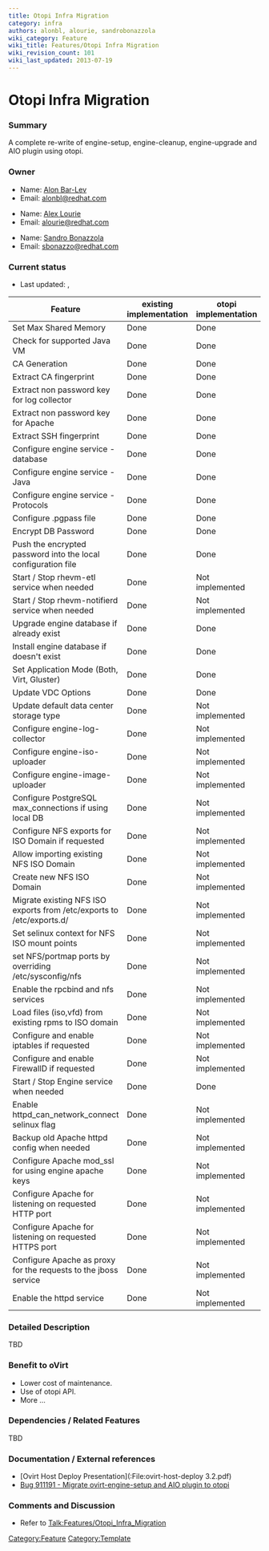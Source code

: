 ```yaml
---
title: Otopi Infra Migration
category: infra
authors: alonbl, alourie, sandrobonazzola
wiki_category: Feature
wiki_title: Features/Otopi Infra Migration
wiki_revision_count: 101
wiki_last_updated: 2013-07-19
---
```


# Otopi Infra Migration

### Summary

A complete re-write of engine-setup, engine-cleanup, engine-upgrade and AIO plugin using otopi.

### Owner

*   Name: [Alon Bar-Lev](User:Alonbl)
*   Email: <alonbl@redhat.com>

<!-- -->

*   Name: [ Alex Lourie](User:Alourie)
*   Email: <alourie@redhat.com>

<!-- -->

*   Name: [ Sandro Bonazzola](User:SandroBonazzola)
*   Email: <sbonazzo@redhat.com>

### Current status

*   Last updated: ,

| Feature                                                               | existing implementation | otopi implementation |
|-----------------------------------------------------------------------|-------------------------|----------------------|
| Set Max Shared Memory                                                 | Done                    | Done                 |
| Check for supported Java VM                                           | Done                    | Done                 |
| CA Generation                                                         | Done                    | Done                 |
| Extract CA fingerprint                                                | Done                    | Done                 |
| Extract non password key for log collector                            | Done                    | Done                 |
| Extract non password key for Apache                                   | Done                    | Done                 |
| Extract SSH fingerprint                                               | Done                    | Done                 |
| Configure engine service - database                                   | Done                    | Done                 |
| Configure engine service - Java                                       | Done                    | Done                 |
| Configure engine service - Protocols                                  | Done                    | Done                 |
| Configure .pgpass file                                                | Done                    | Done                 |
| Encrypt DB Password                                                   | Done                    | Done                 |
| Push the encrypted password into the local configuration file         | Done                    | Done                 |
| Start / Stop rhevm-etl service when needed                            | Done                    | Not implemented      |
| Start / Stop rhevm-notifierd service when needed                      | Done                    | Not implemented      |
| Upgrade engine database if already exist                              | Done                    | Done                 |
| Install engine database if doesn't exist                              | Done                    | Done                 |
| Set Application Mode (Both, Virt, Gluster)                            | Done                    | Done                 |
| Update VDC Options                                                    | Done                    | Done                 |
| Update default data center storage type                               | Done                    | Not implemented      |
| Configure engine-log-collector                                        | Done                    | Not implemented      |
| Configure engine-iso-uploader                                         | Done                    | Not implemented      |
| Configure engine-image-uploader                                       | Done                    | Not implemented      |
| Configure PostgreSQL max_connections if using local DB               | Done                    | Not implemented      |
| Configure NFS exports for ISO Domain if requested                     | Done                    | Not implemented      |
| Allow importing existing NFS ISO Domain                               | Done                    | Not implemented      |
| Create new NFS ISO Domain                                             | Done                    | Not implemented      |
| Migrate existing NFS ISO exports from /etc/exports to /etc/exports.d/ | Done                    | Not implemented      |
| Set selinux context for NFS ISO mount points                          | Done                    | Not implemented      |
| set NFS/portmap ports by overriding /etc/sysconfig/nfs                | Done                    | Not implemented      |
| Enable the rpcbind and nfs services                                   | Done                    | Not implemented      |
| Load files (iso,vfd) from existing rpms to ISO domain                 | Done                    | Not implemented      |
| Configure and enable iptables if requested                            | Done                    | Not implemented      |
| Configure and enable FirewallD if requested                           | Done                    | Not implemented      |
| Start / Stop Engine service when needed                               | Done                    | Done                 |
| Enable httpd_can_network_connect selinux flag                      | Done                    | Not implemented      |
| Backup old Apache httpd config when needed                            | Done                    | Not implemented      |
| Configure Apache mod_ssl for using engine apache keys                | Done                    | Not implemented      |
| Configure Apache for listening on requested HTTP port                 | Done                    | Not implemented      |
| Configure Apache for listening on requested HTTPS port                | Done                    | Not implemented      |
| Configure Apache as proxy for the requests to the jboss service       | Done                    | Not implemented      |
| Enable the httpd service                                              | Done                    | Not implemented      |

### Detailed Description

TBD

### Benefit to oVirt

*   Lower cost of maintenance.
*   Use of otopi API.
*   More ...

### Dependencies / Related Features

TBD

### Documentation / External references

*   [Ovirt Host Deploy Presentation](:File:ovirt-host-deploy 3.2.pdf)
*   [Bug 911191 - Migrate ovirt-engine-setup and AIO plugin to otopi](https://bugzilla.redhat.com/show_bug.cgi?id=911191)

### Comments and Discussion

*   Refer to <Talk:Features/Otopi_Infra_Migration>

<Category:Feature> <Category:Template>
